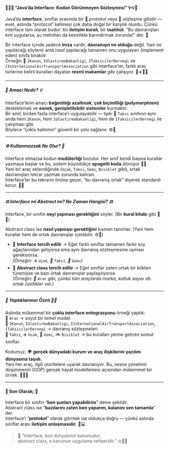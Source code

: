 #### 🚗💫✨ “Java’da Interface: Kodun Görünmeyen Sözleşmesi” ✨💡🧠

Java’da **interface**, sınıflar arasında bir 💬 *protokol* veya 📝 *sözleşme* gibidir — evet, aslında “protocol” kelimesi çok daha doğal bir karşılık olurdu. Çünkü interface tam olarak budur: bir **iletişim kuralı**, bir **taahhüt**. “Bu davranışları kim uygularsa, şu metotları da kesinlikle barındırmak zorunda!” der. 💪

Bir interface içinde sadece **imza** vardır, **davranışın ne olduğu** değil. Yani ne yapılacağı söylenir ama nasıl yapılacağı tamamen onu uygulayan (implement eden) sınıfa bırakılır.  
Örneğin 🧩 `IKanun`, `IUlastirmaBakanligi`, `ITaksicilerDernegi` ve `IInternationalAirTransportAssociation` gibi interface’ler, farklı araç türlerine belirli kuralları dayatan **resmî makamlar** gibi çalışıyor. 🚓✈️🚢⚓

---

##### 🎯 Amacı Nedir? 💡

Interface’lerin amacı **bağımlılığı azaltmak**, **çok biçimliliği (polymorphism)** desteklemek ve **esnek, genişletilebilir sistemler** kurmaktır.  
Bir sınıf, birden fazla interface’i uygulayabilir — tıpkı 🚕 `Taksi` sınıfının aynı anda hem `IKanun`, hem `IUlastirmaBakanligi`, hem de `ITaksicilerDernegi` ile çalışması gibi.  
Böylece “çoklu kalıtımın” güvenli bir yolu sağlanır. ⚙️🔗

---

##### ⚙️ Kullanmazsak Ne Olur? 🧨

Interface olmazsa kodun **modülerliği** bozulur. Her sınıf kendi başına kurallar yazmaya başlar ve bu, sistem büyüdükçe **spagetti koda** dönüşür 🍝🤯.  
Yeni bir araç eklendiğinde (`Uçak`, `Taksi`, `Gemi`, `Bisiklet` gibi), ortak davranışları tekrar yazmak zorunda kalırsın.  
Interface’ler bu tekrarın önüne geçer, “bu davranış ortak” diyerek standardı korur. 🧱✅

---

##### ⚖️ Interface mi Abstract mı? Ne Zaman Hangisi? ⚖️

Interface, bir sınıfın **neyi yapması gerektiğini** söyler. (Bir **kural kitabı** gibi 📜📘)

Abstract class ise **nasıl yapması gerektiğini** kısmen tanımlar. (Yani hem kurallar hem de ortak davranışlar içerebilir. ⚙️🧩)

- 🔹 **Interface tercih edilir** → Eğer farklı sınıflar tamamen farklı soy ağaçlarından geliyorsa ama aynı davranış sözleşmesine uyması gerekiyorsa.  
  *(Örneğin: ✈️ `Uçak`, 🚕 `Taksi`, 🚢 `Gemi`)*
- 🔹 **Abstract class tercih edilir** → Eğer sınıflar zaten ortak bir kökten türemişse ve bazı ortak davranışlar paylaşılıyorsa.  
  *(Örneğin: 🚗 `Arac` gibi, çünkü tüm araçlarda marka, koltuk sayısı vb. ortak özellikler var.)*

---

##### 💼 Yaptıklarımın Özeti 💪🔥

Aslında mükemmel bir **çoklu interface entegrasyonu** örneği yaptık:  
🧩 `Arac` → soyut bir temel model.  
🧠 `IKanun`, `IUlastirmaBakanligi`, `IInternationalAirTransportAssociation`, `ITaksicilerDernegi` → davranış sözleşmeleri.  
🚙 `Taksi`, ✈️ `Ucak`, 🚢 `Gemi`, 🚲 `Bisiklet` → bu kuralları yerine getiren somut sınıflar.

Kodumuz, 🌍 **gerçek dünyadaki kurum ve araç ilişkilerini yazılım dünyasına taşıdı.**  
Yani her araç, ilgili otoritelere uyarak davranıyor. Bu, nesne yönelimli düşünmenin (OOP) gerçek hayat modellemesi açısından mükemmel bir örnek. 👏🔥💯

---

#### 💬 Son Olarak; 🚀

Interface bir sınıfın “**ben şunları yapabilirim**” deme şeklidir.  
Abstract class ise “**bazılarını zaten ben yaparım, kalanını sen tamamla**” der.  
Interface’i “**protokol**” olarak görmek ise oldukça doğru — çünkü aslında sınıflar arası **iletişim anlaşmasıdır.** 🤝💻

> 💭 “Interface, kod dünyasının kanunudur;  
> abstract class, o kanunun uygulama rehberidir.” ⚖️🚀🌟  
